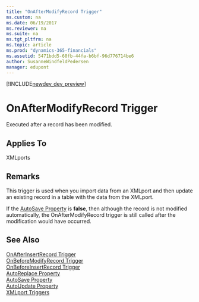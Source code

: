 ```yaml
---
title: "OnAfterModifyRecord Trigger"
ms.custom: na
ms.date: 06/19/2017
ms.reviewer: na
ms.suite: na
ms.tgt_pltfrm: na
ms.topic: article
ms.prod: "dynamics-365-financials"
ms.assetid: 5471bdd5-60fb-44fa-b6bf-96d776714be6
author: SusanneWindfeldPedersen
manager: edupont
---
```


[!INCLUDE[newdev_dev_preview](../includes/newdev_dev_preview.md)]

# OnAfterModifyRecord Trigger
Executed after a record has been modified.  

## Applies To  
 XMLports  

## Remarks  
 This trigger is used when you import data from an XMLport and then update an existing record in a table with the data from the XMLport.  

 If the [AutoSave Property](../properties/devenv-autosave-property.md) is **false**, then although the record is not modified automatically, the OnAfterModifyRecord trigger is still called after the modification would have occurred.  

## See Also  
 [OnAfterInsertRecord Trigger](devenv-onafterinsertrecord-trigger.md)   
 [OnBeforeModifyRecord Trigger](devenv-onbeforemodifyrecord-trigger.md)   
 [OnBeforeInsertRecord Trigger](devenv-onbeforeinsertrecord-trigger.md)   
 [AutoReplace Property](../properties/devenv-autoreplace-property.md)   
 [AutoSave Property](../properties/devenv-autosave-property.md)   
 [AutoUpdate Property](../properties/devenv-autoupdate-property.md)  
 [XMLport Triggers](devenv-xmlport-triggers.md)  
